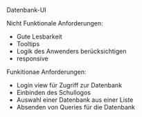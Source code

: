 Datenbank-UI


Nicht Funktionale Anforderungen:
- Gute Lesbarkeit
- Tooltips
- Logik des Anwenders berücksichtigen
- responsive

Funkitionae Anforderungen: 
- Login view für Zugriff zur Datenbank
- Einbinden des Schullogos
- Auswahl einer Datenbank aus einer Liste
- Absenden von Queries für die Datenbank
